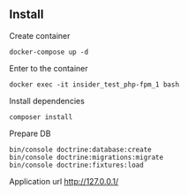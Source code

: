 ## Install
Create container
```
docker-compose up -d
```
Enter to the container
```
docker exec -it insider_test_php-fpm_1 bash
```

Install dependencies
```
composer install
```

Prepare DB
```
bin/console doctrine:database:create
bin/console doctrine:migrations:migrate
bin/console doctrine:fixtures:load
```

Application url 
http://127.0.0.1/
